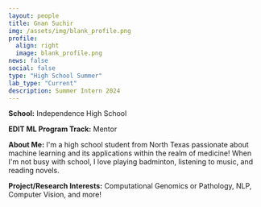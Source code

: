 ```yaml
---
layout: people
title: Gnan Suchir
img: /assets/img/blank_profile.png
profile:
  align: right
  image: blank_profile.png
news: false
social: false
type: "High School Summer"
lab_type: "Current"
description: Summer Intern 2024
---
```


**School:** Independence High School

**EDIT ML Program Track:**
Mentor

**About Me:**
I'm a high school student from North Texas passionate about machine learning and its applications within the realm of medicine! When I'm not busy with school, I love playing badminton, listening to music, and reading novels.

**Project/Research Interests:**
Computational Genomics or Pathology, NLP, Computer Vision, and more!
    